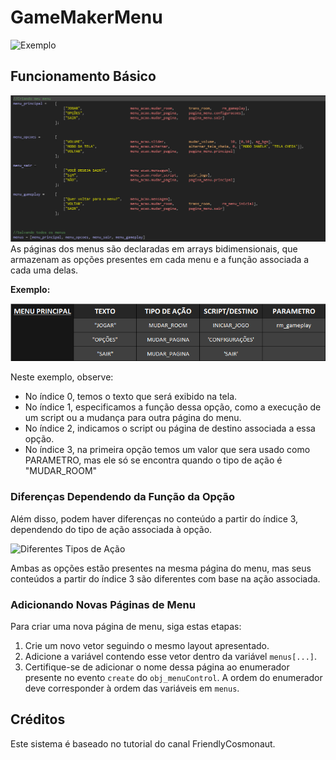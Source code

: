 # GameMakerMenu
![Exemplo](https://github.com/mneet/GameMakerMenu/blob/main/imagens/Menu.gif?raw=true)
## Funcionamento Básico

![Exemplo de Funcionamento](https://github.com/mneet/GameMakerMenu/blob/main/imagens/vetor_menus.png?raw=true)
As páginas dos menus são declaradas em arrays bidimensionais, que armazenam as opções presentes em cada menu e a função associada a cada uma delas.

**Exemplo:**

![Exemplo de Menu](https://github.com/mneet/GameMakerMenu/blob/main/imagens/exemplo_menu.png?raw=true)

Neste exemplo, observe:

- No índice 0, temos o texto que será exibido na tela.
- No índice 1, especificamos a função dessa opção, como a execução de um script ou a mudança para outra página do menu.
- No índice 2, indicamos o script ou página de destino associada a essa opção.
- No índice 3, na primeira opção temos um valor que sera usado como PARAMETRO, mas ele só se encontra quando o tipo de ação é "MUDAR_ROOM"

### Diferenças Dependendo da Função da Opção

Além disso, podem haver diferenças no conteúdo a partir do índice 3, dependendo do tipo de ação associada à opção.

![Diferentes Tipos de Ação](https://github.com/mneet/GameMakerMenu/assets/100791626/1c0d5069-81c5-45ff-a121-fcb3198f0fd1)

Ambas as opções estão presentes na mesma página do menu, mas seus conteúdos a partir do índice 3 são diferentes com base na ação associada.

### Adicionando Novas Páginas de Menu

Para criar uma nova página de menu, siga estas etapas:

1. Crie um novo vetor seguindo o mesmo layout apresentado.
2. Adicione a variável contendo esse vetor dentro da variável `menus[...]`.
3. Certifique-se de adicionar o nome dessa página ao enumerador presente no evento `create` do `obj_menuControl`. A ordem do enumerador deve corresponder à ordem das variáveis em `menus`.

## Créditos

Este sistema é baseado no tutorial do canal FriendlyCosmonaut.

